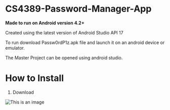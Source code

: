 # CS4389-Password-Manager-App

**Made to run on Android version 4.2+**

Created using the latest version of Android Studio API 17



To run download Passw0rdP1z.apk file and launch it on an android device or emulator.

The Master Project can be opened using android studio.

# How to Install
1. Download

![This is an image](https://myoctocat.com/assets/images/base-octocat.svg)

